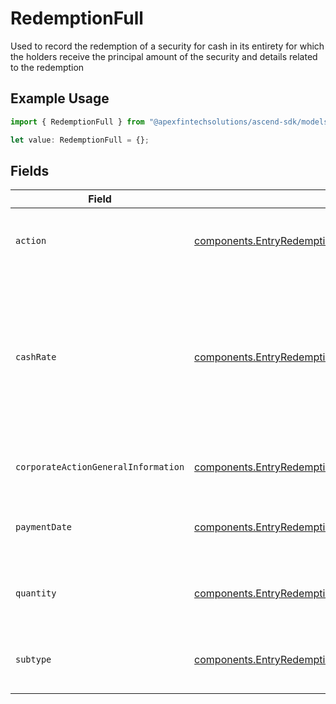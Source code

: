 # RedemptionFull

Used to record the redemption of a security for cash in its entirety for which the holders receive the principal amount of the security and details related to the redemption

## Example Usage

```typescript
import { RedemptionFull } from "@apexfintechsolutions/ascend-sdk/models/components";

let value: RedemptionFull = {};
```

## Fields

| Field                                                                                                                                              | Type                                                                                                                                               | Required                                                                                                                                           | Description                                                                                                                                        | Example                                                                                                                                            |
| -------------------------------------------------------------------------------------------------------------------------------------------------- | -------------------------------------------------------------------------------------------------------------------------------------------------- | -------------------------------------------------------------------------------------------------------------------------------------------------- | -------------------------------------------------------------------------------------------------------------------------------------------------- | -------------------------------------------------------------------------------------------------------------------------------------------------- |
| `action`                                                                                                                                           | [components.EntryRedemptionFullAction](../../models/components/entryredemptionfullaction.md)                                                       | :heavy_minus_sign:                                                                                                                                 | Corresponds to whether the entry is incoming outgoing                                                                                              | INCOMING                                                                                                                                           |
| `cashRate`                                                                                                                                         | [components.EntryRedemptionFullCashRate](../../models/components/entryredemptionfullcashrate.md)                                                   | :heavy_minus_sign:                                                                                                                                 | The rate (raw value, not a percentage, example: 50% will be .5 in this field) at which cash will be disbursed to the shareholder                   | {<br/>"value": "0.25"<br/>}                                                                                                                        |
| `corporateActionGeneralInformation`                                                                                                                | [components.EntryRedemptionFullCorporateActionGeneralInformation](../../models/components/entryredemptionfullcorporateactiongeneralinformation.md) | :heavy_minus_sign:                                                                                                                                 | Common fields for corporate actions                                                                                                                |                                                                                                                                                    |
| `paymentDate`                                                                                                                                      | [components.EntryRedemptionFullPaymentDate](../../models/components/entryredemptionfullpaymentdate.md)                                             | :heavy_minus_sign:                                                                                                                                 | The anticipated payment date at the depository                                                                                                     | {<br/>"day": 14,<br/>"month": 5,<br/>"year": 2024<br/>}                                                                                            |
| `quantity`                                                                                                                                         | [components.EntryRedemptionFullQuantity](../../models/components/entryredemptionfullquantity.md)                                                   | :heavy_minus_sign:                                                                                                                                 | Corresponds to the position's trade quantity                                                                                                       | {<br/>"value": "0.25"<br/>}                                                                                                                        |
| `subtype`                                                                                                                                          | [components.EntryRedemptionFullSubtype](../../models/components/entryredemptionfullsubtype.md)                                                     | :heavy_minus_sign:                                                                                                                                 | Corresponds to the subtype of corporaction type                                                                                                    | LIQUIDATION                                                                                                                                        |